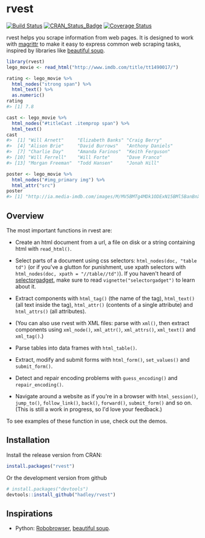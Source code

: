 <!-- README.md is generated from README.Rmd. Please edit that file -->
rvest
=====

[![Build Status](https://travis-ci.org/hadley/rvest.png?branch=master)](https://travis-ci.org/hadley/rvest) [![CRAN\_Status\_Badge](http://www.r-pkg.org/badges/version/rvest)](http://cran.r-project.org/package=rvest) [![Coverage Status](https://img.shields.io/codecov/c/github/hadley/rvest/master.svg)](https://codecov.io/github/hadley/rvest?branch=master)

rvest helps you scrape information from web pages. It is designed to work with [magrittr](https://github.com/smbache/magrittr) to make it easy to express common web scraping tasks, inspired by libraries like [beautiful soup](http://www.crummy.com/software/BeautifulSoup/).

``` r
library(rvest)
lego_movie <- read_html("http://www.imdb.com/title/tt1490017/")

rating <- lego_movie %>% 
  html_nodes("strong span") %>%
  html_text() %>%
  as.numeric()
rating
#> [1] 7.8

cast <- lego_movie %>%
  html_nodes("#titleCast .itemprop span") %>%
  html_text()
cast
#>  [1] "Will Arnett"     "Elizabeth Banks" "Craig Berry"    
#>  [4] "Alison Brie"     "David Burrows"   "Anthony Daniels"
#>  [7] "Charlie Day"     "Amanda Farinos"  "Keith Ferguson" 
#> [10] "Will Ferrell"    "Will Forte"      "Dave Franco"    
#> [13] "Morgan Freeman"  "Todd Hansen"     "Jonah Hill"

poster <- lego_movie %>%
  html_nodes("#img_primary img") %>%
  html_attr("src")
poster
#> [1] "http://ia.media-imdb.com/images/M/MV5BMTg4MDk1ODExN15BMl5BanBnXkFtZTgwNzIyNjg3MDE@._V1_SX214_AL_.jpg"
```

Overview
--------

The most important functions in rvest are:

-   Create an html document from a url, a file on disk or a string containing html with `read_html()`.

-   Select parts of a document using css selectors: `html_nodes(doc, "table td")` (or if you've a glutton for punishment, use xpath selectors with `html_nodes(doc, xpath = "//table//td")`). If you haven't heard of [selectorgadget](http://selectorgadget.com/), make sure to read `vignette("selectorgadget")` to learn about it.

-   Extract components with `html_tag()` (the name of the tag), `html_text()` (all text inside the tag), `html_attr()` (contents of a single attribute) and `html_attrs()` (all attributes).

-   (You can also use rvest with XML files: parse with `xml()`, then extract components using `xml_node()`, `xml_attr()`, `xml_attrs()`, `xml_text()` and `xml_tag()`.)

-   Parse tables into data frames with `html_table()`.

-   Extract, modify and submit forms with `html_form()`, `set_values()` and `submit_form()`.

-   Detect and repair encoding problems with `guess_encoding()` and `repair_encoding()`.

-   Navigate around a website as if you're in a browser with `html_session()`, `jump_to()`, `follow_link()`, `back()`, `forward()`, `submit_form()` and so on. (This is still a work in progress, so I'd love your feedback.)

To see examples of these function in use, check out the demos.

Installation
------------

Install the release version from CRAN:

``` r
install.packages("rvest")
```

Or the development version from github

``` r
# install.packages("devtools")
devtools::install_github("hadley/rvest")
```

Inspirations
------------

-   Python: [Robobrowser](http://robobrowser.readthedocs.org/en/latest/readme.html), [beautiful soup](http://www.crummy.com/software/BeautifulSoup/).
